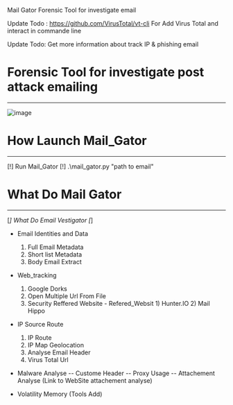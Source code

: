 Mail Gator
Forensic Tool for investigate email

Update Todo : https://github.com/VirusTotal/vt-cli
For Add Virus Total and interact in commande line

Update Todo: Get more information about track IP & phishing email


# Forensic Tool for investigate post attack emailing #
------------------------------------------------------


![image](https://user-images.githubusercontent.com/18190054/76979451-3ebed400-6938-11ea-82bd-9ecacfe45406.png)




# How Launch Mail_Gator #
-------------------------
[!] Run Mail_Gator [!]
.\mail_gator.py "path to email"

# What Do Mail Gator #
----------------------
[*] What Do Email Vestigator [*]

- Email Identities and Data
    1) Full Email Metadata
    2) Short list Metadata
    3) Body Email Extract

- Web_tracking
    1) Google Dorks
    2) Open Multiple Url From File
    3) Security Reffered Website
            - Refered_Websit
                    1) Hunter.IO
                    2) Mail Hippo

- IP Source Route
    1) IP Route
    2) IP Map Geolocation
    3) Analyse Email Header
    4) Virus Total Url

- Malware Analyse
    -- Custome Header
    -- Proxy Usage
    -- Attachement Analyse (Link to WebSite attachement analyse)

- Volatility Memory (Tools Add)

